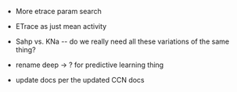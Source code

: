 * More etrace param search
* ETrace as just mean activity
* Sahp vs. KNa -- do we really need all these variations of the same thing?


* rename deep -> ? for predictive learning thing

* update docs per the updated CCN docs


